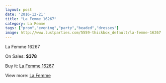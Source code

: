 ```yaml
---
layout: post
date: '2016-12-21'
title: "La Femme 16267"
category: La Femme
tags: ["prom","evening","party","beaded","dresses"]
image: http://www.lustparties.com/5559-thickbox_default/la-femme-16267.jpg
---
```

La Femme 16267

On Sales: **$378**
<a href="https://www.lustparties.com/en/la-femme/1874-la-femme-16267.html"><amp-img layout="responsive" width="600" height="600" src="//www.lustparties.com/5559-thickbox_default/la-femme-16267.jpg" alt="La Femme 16267 0" /></a>
<a href="https://www.lustparties.com/en/la-femme/1874-la-femme-16267.html"><amp-img layout="responsive" width="600" height="600" src="//www.lustparties.com/5560-thickbox_default/la-femme-16267.jpg" alt="La Femme 16267 1" /></a>

Buy it: [La Femme 16267](https://www.lustparties.com/en/la-femme/1874-la-femme-16267.html "La Femme 16267")

View more: [La Femme](https://www.lustparties.com/en/4-la-femme "La Femme")